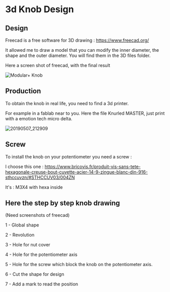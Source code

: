 # 3d Knob Design

## Design

Freecad is a free software for 3D drawing : https://www.freecad.org/

It allowed me to draw a model that you can modify the inner diameter, the shape and the outer diameter.
You will find them in the 3D files folder.

Here a screen shot of freecad, with the final result

![Modular+ Knob](https://github.com/dubhalley/3d-knob-design/assets/5200123/ed52e6e1-5bc4-48bb-a460-40b4ff8dc638)


## Production

To obtain the knob in real life, you need to find a 3d printer.

For example in a fablab near to you. Here the file Knurled MASTER, just print with a emotion tech micro delta.

![20190507_212909](https://github.com/dubhalley/3d-knob-design/assets/5200123/810c4da8-4ab1-4082-bf78-2f62964086f6)

## Screw

To install the knob on your potentiometer you need a screw :

I choose this one : https://www.bricovis.fr/produit-vis-sans-tete-hexagonale-creuse-bout-cuvette-acier-14-9-zingue-blanc-din-916-sthccuvzn/#STHCCUV03/004ZN

It's : M3X4 with hexa inside

## Here the step by step knob drawing
(Need screenshots of freecad)

1 - Global shape

2 - Revolution

3 - Hole for nut cover

4 - Hole for the potentiometer axis

5 - Hole for the screw which block the knob on the potentiometer axis.

6 - Cut the shape for design

7 - Add a mark to read the position


